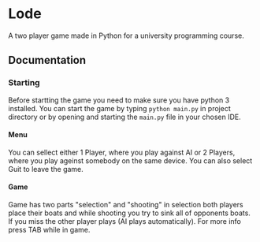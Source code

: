 # Lode

A two player game made in Python for a university programming course.

## Documentation

### Starting

Before startting the game you need to make sure you have python 3 installed. You can start the game by typing `python main.py` in project directory or by opening and starting the `main.py` file in your chosen IDE.

#### Menu

You can sellect either 1 Player, where you play against AI or 2 Players, where you play ageinst somebody on the same device. You can also select Guit to leave the game.

#### Game

Game has two parts "selection" and "shooting" in selection both players place their boats and while shooting you try to sink all of opponents boats. If you miss the other player plays (AI plays automatically). For more info press TAB while in game.
